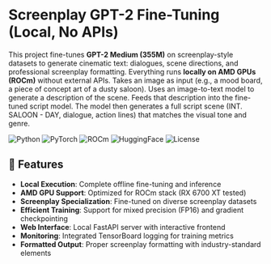 # Screenplay GPT-2 Fine-Tuning (Local, No APIs)

This project fine-tunes **GPT-2 Medium (355M)** on screenplay-style datasets to generate cinematic text: dialogues, scene directions, and professional screenplay formatting. Everything runs **locally on AMD GPUs (ROCm)** without external APIs. Takes an image as input (e.g., a mood board, a piece of concept art of a dusty saloon). Uses an image-to-text model to generate a description of the scene. Feeds that description into the fine-tuned script model. The model then generates a full script scene (INT. SALOON - DAY, dialogue, action lines) that matches the visual tone and genre.

![Python](https://img.shields.io/badge/Python-3.8%2B-blue)
![PyTorch](https://img.shields.io/badge/PyTorch-2.0%2B-orange)
![ROCm](https://img.shields.io/badge/AMD-ROCm-red)
![HuggingFace](https://img.shields.io/badge/HuggingFace-Transformers-yellow)
![License](https://img.shields.io/badge/License-MIT-green)

## 🚀 Features

- **Local Execution**: Complete offline fine-tuning and inference
- **AMD GPU Support**: Optimized for ROCm stack (RX 6700 XT tested)
- **Screenplay Specialization**: Fine-tuned on diverse screenplay datasets
- **Efficient Training**: Support for mixed precision (FP16) and gradient checkpointing
- **Web Interface**: Local FastAPI server with interactive frontend
- **Monitoring**: Integrated TensorBoard logging for training metrics
- **Formatted Output**: Proper screenplay formatting with industry-standard elements

